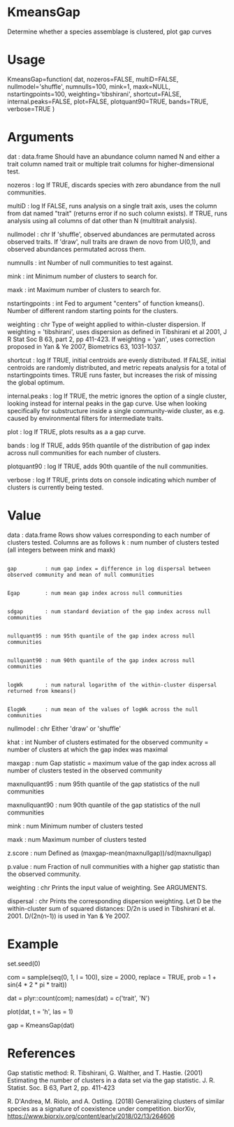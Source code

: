 # KmeansGap
Determine whether a species assemblage is clustered, plot gap curves

# Usage
KmeansGap=function(
					dat,
					nozeros=FALSE,
					multiD=FALSE,
					nullmodel='shuffle',
					numnulls=100,
					mink=1,
					maxk=NULL,
					nstartingpoints=100,
					weighting='tibshirani',
					shortcut=FALSE,
					internal.peaks=FALSE,
					plot=FALSE,
					plotquant90=TRUE,
					bands=TRUE,
					verbose=TRUE
				)

# Arguments
dat 				: data.frame	Should have an abundance column named N and either a trait column named trait 
									or multiple trait columns for higher-dimensional test.
									
									
nozeros 			: log 			If TRUE, discards species with zero abundance from the null communities.

multiD 			: log 			If FALSE, runs analysis on a single trait axis, uses the column from dat named "trait" (returns error if no such column exists).
										If TRUE, runs analysis using all columns of dat other than N (multitrait analysis).

nullmodel 		: chr 			If 'shuffle', observed abundances are permutated across observed traits. 
                   					If 'draw', null traits are drawn de novo from U(0,1), and observed abundances permutated across them. 

numnulls 		: int 			Number of null communities to test against.

mink 			: int 			Minimum number of clusters to search for.

maxk 			: int 			Maximum number of clusters to search for.

nstartingpoints 	: int			Fed to argument "centers" of function kmeans(). Number of different random starting points for the clusters.

weighting 		: chr 			Type of weight applied to within-cluster dispersion. 
										If weighting = 'tibshirani', uses dispersion as defined in Tibshirani et al 2001, J R Stat Soc B 63, part 2, pp 411-423.
										If weighting = 'yan', uses correction proposed in Yan & Ye 2007, Biometrics 63, 1031-1037.

shortcut 		: log 			If TRUE, initial centroids are evenly distributed. If FALSE, initial centroids are randomly distributed, 
										and metric repeats analysis for a total of nstartingpoints times. 
										TRUE runs faster, but increases the risk of missing the global optimum.

internal.peaks 	: log			If TRUE, the metric ignores the option of a single cluster, looking instead for internal peaks in the gap curve.
									Use when looking specifically for substructure inside a single community-wide cluster, 
										as e.g. caused by environmental filters for intermediate traits. 

plot 			: log 			If TRUE, plots results as a a gap curve.

bands			: log			If TRUE, adds 95th quantile of the distribution of gap index across null communities for each number of clusters.

plotquant90 		: log 			If TRUE, adds 90th quantile of the null communities.

verbose 			: log 			If TRUE, prints dots on console indicating which number of clusters is currently being tested.

# Value
data				: data.frame	Rows show values corresponding to each number of clusters tested. Columns are as follows
				 						k			: num number of clusters tested (all integers between mink and maxk)
										
                                                                                gap			: num gap index = difference in log dispersal between observed community and mean of null communities
										
                                                                                Egap		: num mean gap index across null communities 
				 						
                                                                                sdgap		: num standard deviation of the gap index across null communities 
										
                                                                                nullquant95	: num 95th quantile of the gap index across null communities
										
                                                                                nullquant90	: num 90th quantile of the gap index across null communities
										
                                                                                logWk		: num natural logarithm of the within-cluster dispersal returned from kmeans()
										
                                                                                ElogWk		: num mean of the values of logWk across the null communities

nullmodel		: chr 			Either 'draw' or 'shuffle'

khat				: int 			Number of clusters estimated for the observed community = number of clusters at which the gap index was maximal

maxgap			: num 			Gap statistic = maximum value of the gap index across all number of clusters tested in the observed community

maxnullquant95	: num 			95th quantile of the gap statistics of the null communities

maxnullquant90	: num			90th quantile of the gap statistics of the null communities

mink				: num 			Minimum number of clusters tested

maxk				: num 			Maximum number of clusters tested

z.score			: num 			Defined as (maxgap-mean(maxnullgap))/sd(maxnullgap)

p.value			: num 			Fraction of null communities with a higher gap statistic than the observed community.

weighting		: chr 			Prints the input value of weighting. See ARGUMENTS.

dispersal		: chr 			Prints the corresponding dispersion weighting. Let D be the within-cluster sum of squared distances:
										D/2n is used in Tibshirani et al. 2001. 
									D/(2n(n-1)) is used in Yan & Ye 2007. 

# Example
set.seed(0)

com = sample(seq(0, 1, l = 100), size = 2000, replace = TRUE, prob = 1 + sin(4 * 2 * pi * trait))

dat = plyr::count(com); names(dat) = c('trait', 'N')

plot(dat, t = 'h', las = 1)

gap = KmeansGap(dat)


# References 
Gap statistic method: R. Tibshirani, G. Walther, and T. Hastie. (2001) Estimating the number of clusters in a data set via the gap statistic. J. R. Statist. Soc. B 63, Part 2, pp. 411-423

R. D'Andrea, M. Riolo, and A. Ostling. (2018) Generalizing clusters of similar species as a signature of coexistence under competition. biorXiv, https://www.biorxiv.org/content/early/2018/02/13/264606 
